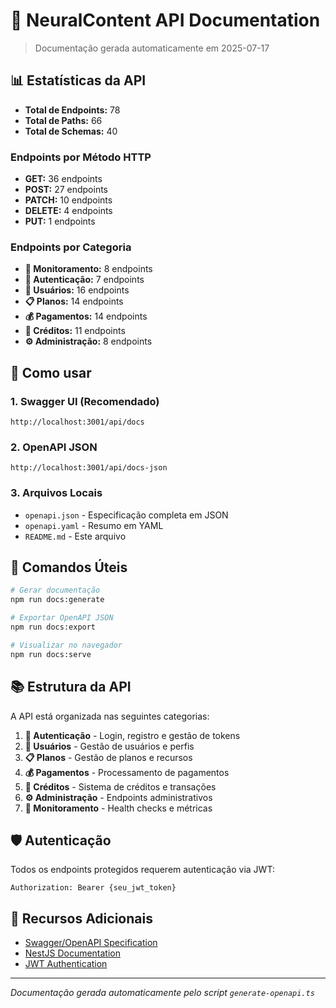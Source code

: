 # 🧠 NeuralContent API Documentation

> Documentação gerada automaticamente em 2025-07-17

## 📊 Estatísticas da API

- **Total de Endpoints:** 78
- **Total de Paths:** 66
- **Total de Schemas:** 40

### Endpoints por Método HTTP

- **GET:** 36 endpoints
- **POST:** 27 endpoints
- **PATCH:** 10 endpoints
- **DELETE:** 4 endpoints
- **PUT:** 1 endpoints

### Endpoints por Categoria

- **🏥 Monitoramento:** 8 endpoints
- **🔐 Autenticação:** 7 endpoints
- **👥 Usuários:** 16 endpoints
- **📋 Planos:** 14 endpoints
- **💰 Pagamentos:** 14 endpoints
- **🔵 Créditos:** 11 endpoints
- **⚙️ Administração:** 8 endpoints

## 🚀 Como usar

### 1. Swagger UI (Recomendado)
```
http://localhost:3001/api/docs
```

### 2. OpenAPI JSON
```
http://localhost:3001/api/docs-json
```

### 3. Arquivos Locais
- `openapi.json` - Especificação completa em JSON
- `openapi.yaml` - Resumo em YAML
- `README.md` - Este arquivo

## 🔧 Comandos Úteis

```bash
# Gerar documentação
npm run docs:generate

# Exportar OpenAPI JSON
npm run docs:export

# Visualizar no navegador
npm run docs:serve
```

## 📚 Estrutura da API

A API está organizada nas seguintes categorias:

1. **🔐 Autenticação** - Login, registro e gestão de tokens
2. **👥 Usuários** - Gestão de usuários e perfis
3. **📋 Planos** - Gestão de planos e recursos
4. **💰 Pagamentos** - Processamento de pagamentos
5. **🔵 Créditos** - Sistema de créditos e transações
6. **⚙️ Administração** - Endpoints administrativos
7. **🏥 Monitoramento** - Health checks e métricas

## 🛡️ Autenticação

Todos os endpoints protegidos requerem autenticação via JWT:

```
Authorization: Bearer {seu_jwt_token}
```

## 📖 Recursos Adicionais

- [Swagger/OpenAPI Specification](https://swagger.io/specification/)
- [NestJS Documentation](https://docs.nestjs.com/)
- [JWT Authentication](https://jwt.io/)

---

*Documentação gerada automaticamente pelo script `generate-openapi.ts`*
